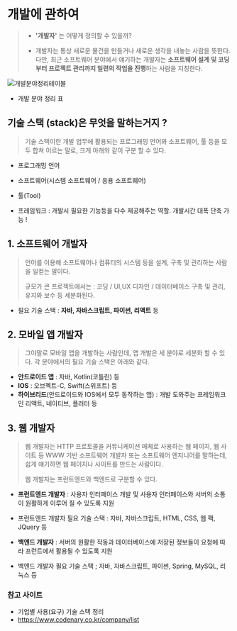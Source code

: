 # 개발에 관하여

> + **'개발자'** 는 어떻게 정의할 수 있을까? 
>
>   
>
> + 개발자는 통상 새로운 물건을 만들거나 새로운 생각을 내놓는 사람을 뜻한다.다만, 최근 소프트웨어 분야에서 얘기하는 개발자는 **소프트웨어 설계 및 코딩부터 프로젝트 관리까지 일련의 작업을 진행**하는 사람을 지칭한다.

![개발분야정리테이블](https://images.velog.io/images/tlsgks48/post/b65baee5-cd41-42b5-b110-70d21e85031c/image.png)

+ 개발 분야 정리 표

## 기술 스택 (stack)은 무엇을 말하는거지 ?

> 기술 스택이란 개발 업무에 활용되는 프로그래밍 언어와 소프트웨어, 툴 등을 모두 합쳐 이르는 말로, 크게 아래와 같이 구분 할 수 있다. 



+ 프로그래밍 언어

+ 소프트웨어(시스템 소프트웨어 / 응용 소프트웨어)

+ 툴(Tool)

+ 프레임워크 : 개발시 필요한 기능등을 다수 제공해주는 역할. 개발시간 대폭 단축 가능 !

  

## 1. 소프트웨어 개발자

>  언어를 이용해 소프트웨어나 컴퓨터의 시스템 등을 설계, 구축 및 관리하는 사람을 일컫는 말이다.
>
>  규모가 큰 프로젝트에서는 : 코딩 / UI,UX 디자인 / 데이터베이스 구축 및 관리, 유지와 보수 등 세분화된다.



+ 필요 기술 스택 : **자바, 자바스크립트, 파이썬, 리액트** 등



## 2. 모바일 앱 개발자

> 그야말로 모바일 앱을 개발하는 사람인데, 앱 개발은 세 분야로 세분화 할 수 있다.
각 분야에서의 필요 기술 스택은 아래와 같다.



+ **안드로이드 앱** : 자바, Kotlin(코틀린) 등
+ **IOS** : 오브젝트-C, Swift(스위프트) 등
+ **하이브리드**(안드로이드와 IOS에서 모두 동작하는 앱) : 개발 도와주는 프레임워크인 리액트, 네이티브, 플러터 등



## 3. 웹 개발자

> 웹 개발자는 HTTP 프로토콜을 커뮤니케이션 매체로 사용하는 웹 페이지, 웹 사이트 등 WWW 기반 소프트웨어 개발자 또는 소프트웨어 엔지니어를 말하는데, 쉽게 얘기하면 웹 페이지나 사이트를 만드는 사람이다.
>
> 
>
> 웹 개발자는 프런트엔드와 백엔드로 구분할 수 있다.



+ **프런트엔드 개발자** : 사용자 인터페이스 개발 및 사용자 인터페이스와 서버의 소통이 원활하게 이루어 질 수 있도록 지원

+ 프런트엔드 개발자 필요 기술 스택 : 자바, 자바스크립트, HTML, CSS, 웹 팩, JQuery 등



+ **백엔드 개발자** : 서버의 원활한 작동과 데이터베이스에 저장된 정보들이 요청에 따라 프런트에서 활용될 수 있도록 지원

+ 백엔드 개발자 필요 기술 스택 ; 자바, 자바스크립트, 파이썬, Spring, MySQL, 리눅스 등



### 참고 사이트

+ 기업별 사용(요구) 기술 스택 정리 
+ https://www.codenary.co.kr/company/list

